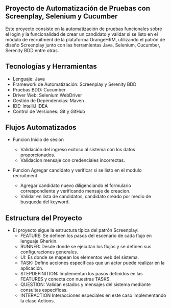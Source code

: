 ## **Proyecto de Automatización de Pruebas con Screenplay, Selenium y Cucumber**

Este proyecto consiste en la automatización de pruebas funcionales sobre el login y la funcionalidad de crear un candidato y validar si se listo en el módulo de recruitment de la plataforma OrangeHRM, 
utilizando el patrón de diseño Screenplay junto con las herramientas Java, Selenium, Cucumber, Serenity BDD entre otras.

## **Tecnologías y Herramientas**

- Lenguaje: Java
- Framework de Automatización: Screenplay y Serenity BDD
- Pruebas BDD: Cucumber
- Driver Web: Selenium WebDriver
- Gestión de Dependencias: Maven
- IDE: IntelliJ IDEA
- Control de Versiones: Git y GitHub

## **Flujos Automatizados**

- Funcion Inicio de sesion
  - Validación del ingreso exitoso al sistema con los datos proporcionados.
  - Validacion mensaje con credenciales incorrectas.
 
- Funcion Agregar candidato y verificar si se listo en el modulo recruitment
   - Agregar candidato nuevo diligenciando el formulario correspondiente y verificando mensaje de creacion.
   - Validar en lista de candidatos, candidato creado por medio de busqueda del keyword.
 
## **Estructura del Proyecto**

  - El proyecto sigue la estructura típica del patrón Screenplay:
    - FEATURE: Se definen los pasos del escenario de cada flujo en lenguaje Gherkin.
    - RUNNER: Desde donde se ejecutan los flujos y se definen sus configuraciones generales.
    - UI: Es donde se mapean los elementos web del sistema.
    - TASK: Define acciones específicas que un actor puede realizar en la aplicación.
    - STEPDEFINITION: Implementan los pasos definidos en las FEATURES y conecta con nuestras TASKS.
    - QUESTION: Validan estados y mensajes del sistema mediante consultas específicas.
    - INTERACTION Interacciones especiales en este caso implementando la clase Actions.
   
 

  
